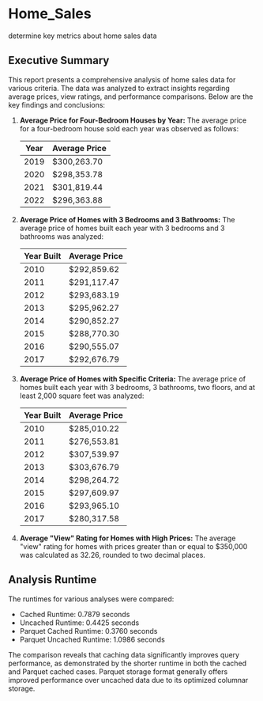 # Home_Sales
 determine key metrics about home sales data

## Executive Summary

This report presents a comprehensive analysis of home sales data for various criteria. The data was analyzed to extract insights regarding average prices, view ratings, and performance comparisons. Below are the key findings and conclusions:

1. **Average Price for Four-Bedroom Houses by Year:** The average price for a four-bedroom house sold each year was observed as follows:

   | Year | Average Price |
   | ---- | ------------- |
   | 2019 | $300,263.70   |
   | 2020 | $298,353.78   |
   | 2021 | $301,819.44   |
   | 2022 | $296,363.88   |

2. **Average Price of Homes with 3 Bedrooms and 3 Bathrooms:** The average price of homes built each year with 3 bedrooms and 3 bathrooms was analyzed:

   | Year Built | Average Price |
   | ---------- | ------------- |
   | 2010       | $292,859.62   |
   | 2011       | $291,117.47   |
   | 2012       | $293,683.19   |
   | 2013       | $295,962.27   |
   | 2014       | $290,852.27   |
   | 2015       | $288,770.30   |
   | 2016       | $290,555.07   |
   | 2017       | $292,676.79   |

3. **Average Price of Homes with Specific Criteria:** The average price of homes built each year with 3 bedrooms, 3 bathrooms, two floors, and at least 2,000 square feet was analyzed:

   | Year Built | Average Price |
   | ---------- | ------------- |
   | 2010       | $285,010.22   |
   | 2011       | $276,553.81   |
   | 2012       | $307,539.97   |
   | 2013       | $303,676.79   |
   | 2014       | $298,264.72   |
   | 2015       | $297,609.97   |
   | 2016       | $293,965.10   |
   | 2017       | $280,317.58   |

4. **Average "View" Rating for Homes with High Prices:** The average "view" rating for homes with prices greater than or equal to $350,000 was calculated as 32.26, rounded to two decimal places.

## Analysis Runtime

The runtimes for various analyses were compared:

- Cached Runtime: 0.7879 seconds
- Uncached Runtime: 0.4425 seconds
- Parquet Cached Runtime: 0.3760 seconds
- Parquet Uncached Runtime: 1.0986 seconds

The comparison reveals that caching data significantly improves query performance, as demonstrated by the shorter runtime in both the cached and Parquet cached cases. Parquet storage format generally offers improved performance over uncached data due to its optimized columnar storage.
